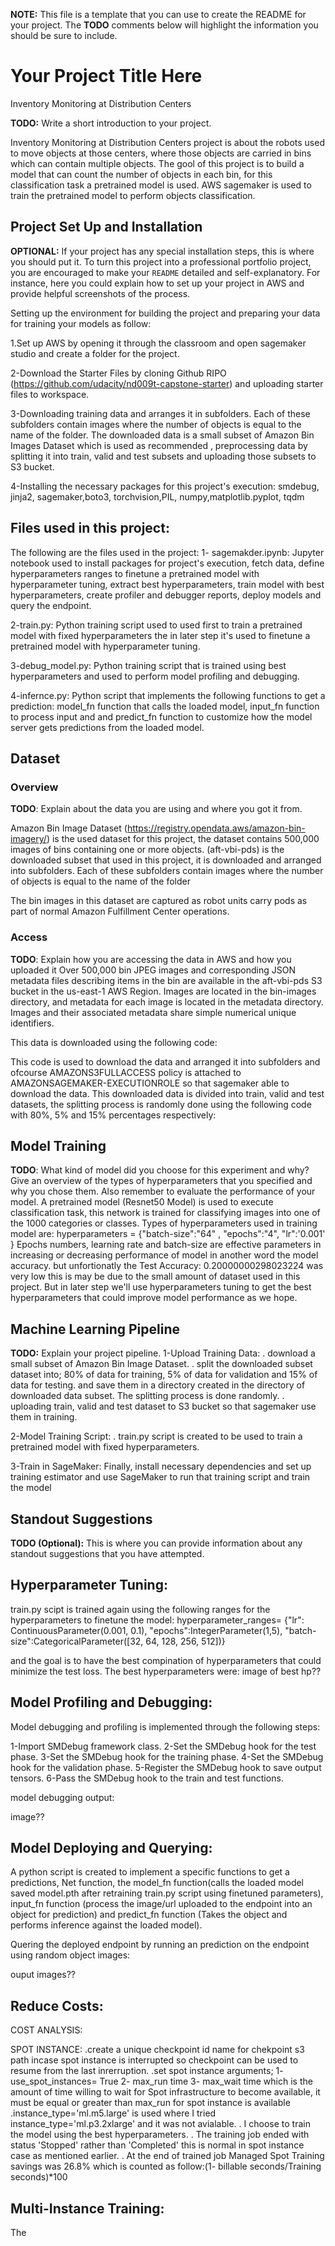 **NOTE:** This file is a template that you can use to create the README for your project. The **TODO** comments below will highlight the information you should be sure to include.

# Your Project Title Here
Inventory Monitoring at Distribution Centers

**TODO:** Write a short introduction to your project.

Inventory Monitoring at Distribution Centers project is about the robots used to move objects at those centers, where those objects are carried in bins which can contain multiple objects. The gool of this project is to build a model that can count the number of objects in each bin,  for this classification task a pretrained model is used. AWS sagemaker is used to train the pretrained model to perform objects classification. 


## Project Set Up and Installation
**OPTIONAL:** If your project has any special installation steps, this is where you should put it. To turn this project into a professional portfolio project, you are encouraged to make your `README` detailed and self-explanatory. For instance, here you could explain how to set up your project in AWS and provide helpful screenshots of the process.


Setting up the environment for building the project and preparing your data for training your models as follow:

1.Set up AWS by opening it through the classroom and open sagemaker studio and create a folder for the project.

2-Download the Starter Files by cloning Github RIPO (https://github.com/udacity/nd009t-capstone-starter) and uploading starter files to workspace.

3-Downloading training data and arranges it in subfolders. Each of these subfolders contain images where the number of objects is equal to the name of the folder.  The downloaded data is a small subset of   Amazon Bin Images Dataset  which is used as recommended ,  preprocessing data by splitting it into train, valid and test subsets and uploading those subsets to S3 bucket.

4-Installing the necessary packages for this project's execution: smdebug, jinja2, sagemaker,boto3, torchvision,PIL, numpy,matplotlib.pyplot, tqdm

## Files used in this project:
The following are the files used in the project:
1- sagemakder.ipynb: Jupyter notebook used to install packages for project's execution, fetch data, define hyperparameters ranges to finetune a pretrained model with hyperparameter tuning, extract best hyperparameters, train model with best hyperparameters, create profiler and debugger reports, deploy models and query the endpoint.

2-train.py: Python training script used to used first to train a pretrained model with fixed hyperparameters the in later step it's used to finetune a pretrained model with hyperparameter tuning.

3-debug_model.py: Python training script that is trained using best hyperparameters and used to perform model profiling and debugging.

4-infernce.py: Python script that implements the following functions to get a prediction: model_fn function that calls the loaded model, input_fn function to process input and and predict_fn function to customize how the model server gets predictions from the loaded model.

## Dataset

### Overview
**TODO**: Explain about the data you are using and where you got it from.

Amazon Bin Image Dataset (https://registry.opendata.aws/amazon-bin-imagery/) is the used dataset for this project, the dataset contains 500,000 images of bins containing one or more objects.  (aft-vbi-pds) is the downloaded subset that used in this project, it is downloaded and arranged into subfolders. Each of these subfolders contain images where the number of objects is equal to the name of the folder

The bin images in this dataset are captured as robot units carry pods as part of normal Amazon Fulfillment Center operations.

### Access
**TODO**: Explain how you are accessing the data in AWS and how you uploaded it
Over 500,000 bin JPEG images and corresponding JSON metadata files describing items in the bin are available in the aft-vbi-pds S3 bucket in the us-east-1 AWS Region.
Images are located in the bin-images directory, and metadata for each image is located in the metadata directory. Images and their associated metadata share simple numerical unique identifiers.

This data is downloaded using the following code:

This code  is used to download the data and arranged  it into subfolders and ofcourse AMAZONS3FULLACCESS policy is attached to AMAZONSAGEMAKER-EXECUTIONROLE so that sagemaker able to download the data.
This downloaded data is divided into train, valid and test datasets,  the splitting process is randomly done using the following code with 80%, 5% and 15% percentages respectively:



## Model Training
**TODO**: What kind of model did you choose for this experiment and why? Give an overview of the types of hyperparameters that you specified and why you chose them. Also remember to evaluate the performance of your model.
A pretrained model (Resnet50 Model) is used to execute classification task, this network is trained for classifying images into one of the 1000 categories or classes.
Types of hyperparameters used in training model are:
hyperparameters = {"batch-size":"64" , 
                   "epochs":"4",
                   "lr":'0.001' }
Epochs numbers, learning rate and batch-size are effective parameters in increasing or decreasing performance of model in another word the model accuracy. but unfortionatly the Test Accuracy: 0.20000000298023224 was very low this is may be due to the small amount of dataset used in this project.
But in later step we'll use hyperparameters tuning to get the best hyperparameters that could improve model performance as we hope.

## Machine Learning Pipeline
**TODO:** Explain your project pipeline.
1-Upload Training Data:
   . download a small subset of Amazon Bin Image Dataset.
   . split the downloaded subset dataset into; 80% of data for training, 5% of data for validation and 15% of data for testing. and save them in a      directory created in the directory of downloaded data subset. The splitting process is done randomly.
   . uploading train, valid and test dataset to S3 bucket so that sagemaker use them in training.
  
2-Model Training Script: 
  . train.py script is created to be used to train a pretrained model with fixed hyperparameters.


3-Train in SageMaker: Finally, install necessary dependencies and set up training estimator and use SageMaker to run that training script and   train the model

## Standout Suggestions
**TODO (Optional):** This is where you can provide information about any standout suggestions that you have attempted.
## Hyperparameter Tuning:
train.py scipt is trained again using the following ranges for the hyperparameters to finetune the model:
hyperparameter_ranges= {"lr": ContinuousParameter(0.001, 0.1),
                        "epochs":IntegerParameter(1,5),
                        "batch-size":CategoricalParameter([32, 64, 128, 256, 512])}

and the goal is to have the best compination of hyperparameters that could minimize the test loss.
The best hyperparameters were:
image of best hp??

## Model Profiling and Debugging:
Model debugging and profiling is implemented through the following steps:

1-Import SMDebug framework class.
2-Set the SMDebug hook for the test phase.
3-Set the SMDebug hook for the training phase.
4-Set the SMDebug hook for the validation phase.
5-Register the SMDebug hook to save output tensors.
6-Pass the SMDebug hook to the train and test functions.

model debugging output:

image??

## Model Deploying and Querying:

A python script is created to implement a specific functions to get a predictions, Net function, the model_fn function(calls the loaded model saved model.pth after retraining train.py script using finetuned parameters), input_fn function (process the image/url uploaded to the endpoint into an object for prediction) and predict_fn function (Takes the object and performs inference against the loaded model).

Quering the deployed endpoint by running an prediction on the endpoint using random object images:

ouput images??

## Reduce Costs:
COST ANALYSIS:


SPOT INSTANCE:
.create a unique checkpoint id name for chekpoint s3 path incase spot instance is interrupted so checkpoint can be used to resume from the last     inrerruption.
.set spot instance arguments; 1- use_spot_instances= True 
                              2- max_run time 
                              3- max_wait time which is the amount of time willing to wait for Spot infrastructure to become available, it must be
                               equal or greater than max_run for spot instance is available
.instance_type='ml.m5.large' is used where I tried instance_type='ml.p3.2xlarge' and it was not avialable.
. I choose to train the model using the best hyperparameters.
. The training job ended with status 'Stopped' rather than 'Completed' this is normal in spot instance case as mentioned earlier.
. At the end of trained job Managed Spot Training savings was 26.8% which is counted as follow:(1- billable seconds/Training seconds)*100
 

## Multi-Instance Training:
The 



